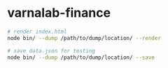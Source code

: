 
# varnalab-finance

```bash
# render index.html
node bin/ --dump /path/to/dump/location/ --render
```

```bash
# save data.json for testing
node bin/ --dump /path/to/dump/location/ --save
```
